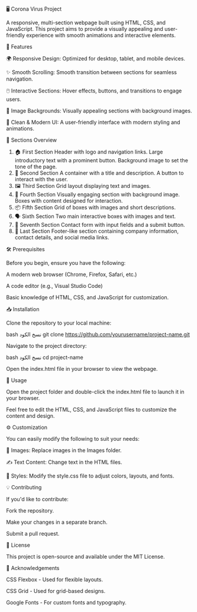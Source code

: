 🖥️ Corona Virus Project

A responsive, multi-section webpage built using HTML, CSS, and JavaScript. This project aims to provide a visually appealing and user-friendly experience with smooth animations and interactive elements.

🎯 Features

🌍 Responsive Design: Optimized for desktop, tablet, and mobile devices.

✨ Smooth Scrolling: Smooth transition between sections for seamless navigation.

🖱️ Interactive Sections: Hover effects, buttons, and transitions to engage users.

📸 Image Backgrounds: Visually appealing sections with background images.

🎨 Clean & Modern UI: A user-friendly interface with modern styling and animations.

📂 Sections Overview
1. 🏠 First Section
Header with logo and navigation links.
Large introductory text with a prominent button.
Background image to set the tone of the page.
2. 📝 Second Section
A container with a title and description.
A button to interact with the user.
3. 🖼️ Third Section
Grid layout displaying text and images.
4. 🌄 Fourth Section
Visually engaging section with background image.
Boxes with content designed for interaction.
5. 📦 Fifth Section
Grid of boxes with images and short descriptions.
6. 🗣️ Sixth Section
Two main interactive boxes with images and text.
7. 📩 Seventh Section
Contact form with input fields and a submit button.
8. 📍 Last Section
Footer-like section containing company information, contact details, and social media links.

🛠️ Prerequisites

Before you begin, ensure you have the following:

A modern web browser (Chrome, Firefox, Safari, etc.)

A code editor (e.g., Visual Studio Code)

Basic knowledge of HTML, CSS, and JavaScript for customization.

📥 Installation

Clone the repository to your local machine:

bash
نسخ الكود
git clone https://github.com/yourusername/project-name.git

Navigate to the project directory:

bash
نسخ الكود
cd project-name

Open the index.html file in your browser to view the webpage.

🔧 Usage

Open the project folder and double-click the index.html file to launch it in your browser.

Feel free to edit the HTML, CSS, and JavaScript files to customize the content and design.

⚙️ Customization

You can easily modify the following to suit your needs:

📸 Images: Replace images in the Images folder.

✍️ Text Content: Change text in the HTML files.

🎨 Styles: Modify the style.css file to adjust colors, layouts, and fonts.

💡 Contributing

If you'd like to contribute:

Fork the repository.

Make your changes in a separate branch.

Submit a pull request.

📝 License

This project is open-source and available under the MIT License.

🙏 Acknowledgements

CSS Flexbox - Used for flexible layouts.

CSS Grid - Used for grid-based designs.

Google Fonts - For custom fonts and typography.
